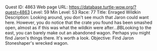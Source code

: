 Quest ID: 4863
Web page URL: https://database.turtle-wow.org/?quest=4863
Level: 59
Min Level: 53
Race: 77
Title: Enraged Wildkin
Description: Looking around, you don't see much that Jaron could want here. However, you do notice that the crate you found has been smashed open, almost as if this was what the wildkin were after...$B$BLooking to the east, you can barely make out an abandoned wagon. Perhaps you might find Jaron's things there. It's worth a look.
Objective: Find Jaron Stoneshaper's wrecked wagon.
